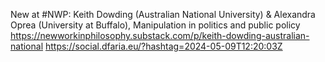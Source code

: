 New at #NWP: Keith Dowding (Australian National University) &amp; Alexandra Oprea (University at Buffalo), Manipulation in politics and public policy https://newworkinphilosophy.substack.com/p/keith-dowding-australian-national https://social.dfaria.eu/?hashtag=2024-05-09T12:20:03Z